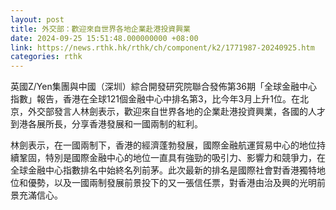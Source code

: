 ```yaml
---
layout: post
title: 外交部：歡迎來自世界各地企業赴港投資興業
date: 2024-09-25 15:51:48.000000000 +08:00
link: https://news.rthk.hk/rthk/ch/component/k2/1771987-20240925.htm
categories: rthk
---
```


英國Z/Yen集團與中國（深圳）綜合開發研究院聯合發佈第36期「全球金融中心指數」報告，香港在全球121個金融中心中排名第3，比今年3月上升1位。在北京，外交部發言人林劍表示，歡迎來自世界各地的企業赴港投資興業，各國的人才到港各展所長，分享香港發展和一國兩制的紅利。

林劍表示，在一國兩制下，香港的經濟蓬勃發展，國際金融航運貿易中心的地位持續鞏固，特別是國際金融中心的地位一直具有強勁的吸引力、影響力和競爭力，在全球金融中心指數排名中始終名列前茅。此次最新的排名是國際社會對香港獨特地位和優勢，以及一國兩制發展前景投下的又一張信任票，對香港由治及興的光明前景充滿信心。
